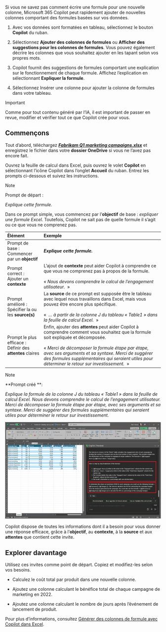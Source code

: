 
Si vous ne savez pas comment écrire une formule pour une nouvelle colonne, Microsoft 365 Copilot peut rapidement ajouter de nouvelles colonnes comportant des formules basées sur vos données. 

1. Avec vos données sont formatées en tableau, sélectionnez le bouton **Copilot** du ruban.

1. Sélectionnez **Ajouter des colonnes de formules** ou **Afficher des suggestions pour les colonnes de formules**. Vous pouvez également décrire les colonnes que vous souhaitez ajouter en les tapant selon vos propres mots.

1. Copilot fournit des suggestions de formules comportant une explication sur le fonctionnement de chaque formule. Affichez l’explication en sélectionnant **Expliquer la formule**.

1. Sélectionnez Insérer une colonne pour ajouter la colonne de formules dans votre tableau.

> [!IMPORTANT]
> Comme pour tout contenu généré par l’IA, il est important de passer en revue, modifier et vérifier tout ce que Copilot crée pour vous.

## Commençons

Tout d’abord, téléchargez **_[Fabrikam Q1 marketing campaigns.xlsx](https://go.microsoft.com/fwlink/?linkid=2269124)_** et enregistrez le fichier dans votre **dossier OneDrive** si vous ne l’avez pas encore fait.

Ouvrez la feuille de calcul dans Excel, puis ouvrez le volet **Copilot** en sélectionnant l’icône Copilot dans l’onglet **Accueil** du ruban. Entrez les prompts ci-dessous et suivez les instructions.

> [!NOTE]
> Prompt de départ :
>
> _Explique cette formule._

Dans ce prompt simple, vous commencez par l’**objectif** de base : _expliquer une formule Excel_. Toutefois, Copilot ne sait pas de quelle formule il s’agit ou ce que vous ne comprenez pas.

| Élément | Exemple |
| :------ | :------- |
| Prompt de base : <br>Commencer par un **objectif** | **_Explique cette formule._** |
| Prompt correct : <br>Ajouter un **contexte** | L’ajout de **contexte** peut aider Copilot à comprendre ce que vous ne comprenez pas à propos de la formule.<br><br>« _Nous devons comprendre le calcul de l’engagement utilisateur._  » |
| Prompt amélioré : <br>Spécifier la ou les **source(s)** | La **source** de ce prompt est supposée être le tableau avec lequel nous travaillons dans Excel, mais vous pouvez être encore plus spécifique.<br><br>«  _… à partir de la colonne J du tableau « Table1 » dans la feuille de calcul Excel._  » |
| Prompt le plus efficace : <br>Définir des **attentes** claires | Enfin, ajouter des **attentes** peut aider Copilot à comprendre comment vous souhaitez que la formule soit expliquée et décomposée.<br><br>« _Merci de décomposer la formule étape par étape, avec ses arguments et sa syntaxe. Merci de suggérer des formules supplémentaires qui seraient utiles pour déterminer le retour sur investissement._  » |

> [!NOTE]
> **Prompt créé **:
>
> _Explique la formule de la colonne J du tableau « Table1 » dans la feuille de calcul Excel. Nous devons comprendre le calcul de l’engagement utilisateur. Merci de décomposer la formule étape par étape, avec ses arguments et sa syntaxe. Merci de suggérer des formules supplémentaires qui seraient utiles pour déterminer le retour sur investissement._

[![Capture d’écran des résultats du prompt créé à l’aide de Copilot dans Excel.](../media/copilot-explain-formula-results-excel.png)](../media/copilot-explain-formula-results-excel.png#lightbox)

Copilot dispose de toutes les informations dont il a besoin pour vous donner une réponse efficace, grâce à l’**objectif**, au **contexte**, à la **source** et aux **attentes** que contient cette invite.

## Explorer davantage

Utilisez ces invites comme point de départ. Copiez et modifiez-les selon vos besoins. 

- Calculez le coût total par produit dans une nouvelle colonne. 

- Ajoutez une colonne calculant le bénéfice total de chaque campagne de marketing en 2022. 

- Ajoutez une colonne calculant le nombre de jours après l’événement de lancement de produit. 

Pour plus d’informations, consultez [Générer des colonnes de formule avec Copilot dans Excel](https://support.microsoft.com/office/generate-formula-columns-with-copilot-in-excel-d866d926-9791-4e5f-be2a-c6dd9e587a47).